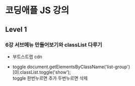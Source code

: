 # 코딩애플 JS 강의
## Level 1 
### 6강 서브메뉴 만들어보기와 classList 다루기

- 부트스트랩 cdn   

<link href="https://cdn.jsdelivr.net/npm/bootstrap@5.1.3/dist/css/bootstrap.min.css" rel="stylesheet">   

<script src="https://cdn.jsdelivr.net/npm/bootstrap@5.1.3/dist/js/bootstrap.bundle.min.js"></script>   


- toggle
document.getElementsByClassName('list-group')[0].classList.toggle('show');   
toggle 한번누르면 추가 두번누르면 삭제


